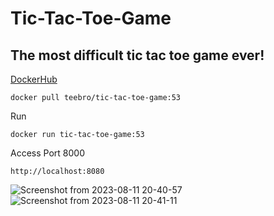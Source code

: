 # Tic-Tac-Toe-Game
## The most difficult tic tac toe game ever!

[DockerHub](https://hub.docker.com/r/teebro/tic-tac-toe-game/tags)
```
docker pull teebro/tic-tac-toe-game:53
```
Run
```
docker run tic-tac-toe-game:53
```
Access Port 8000
```
http://localhost:8080
```

![Screenshot from 2023-08-11 20-40-57](https://github.com/Teebra/Tic-Tac-Toe-Game/assets/125788246/de93b197-6bc0-47dc-8aac-69d349d61517)
![Screenshot from 2023-08-11 20-41-11](https://github.com/Teebra/Tic-Tac-Toe-Game/assets/125788246/81c0c5e1-5238-4774-a218-864e4b8cd3ca)
